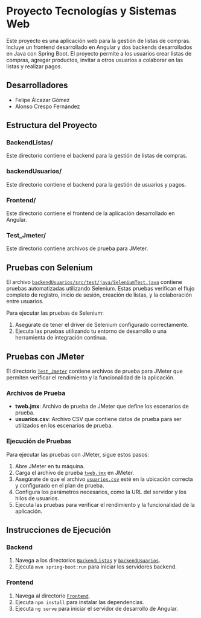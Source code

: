 # Proyecto Tecnologías y Sistemas Web

Este proyecto es una aplicación web para la gestión de listas de compras. Incluye un frontend desarrollado en Angular y dos backends desarrollados en Java con Spring Boot. El proyecto permite a los usuarios crear listas de compras, agregar productos, invitar a otros usuarios a colaborar en las listas y realizar pagos.

## Desarrolladores

- Felipe Álcazar Gómez
- Alonso Crespo Fernández

## Estructura del Proyecto

### BackendListas/
Este directorio contiene el backend para la gestión de listas de compras.

### backendUsuarios/
Este directorio contiene el backend para la gestión de usuarios y pagos.

### Frontend/
Este directorio contiene el frontend de la aplicación desarrollado en Angular.

### Test_Jmeter/
Este directorio contiene archivos de prueba para JMeter.

## Pruebas con Selenium

El archivo [`backendUsuarios/src/test/java/SeleniumTest.java`](backendUsuarios/src/test/java/SeleniumTest.java) contiene pruebas automatizadas utilizando Selenium. Estas pruebas verifican el flujo completo de registro, inicio de sesión, creación de listas, y la colaboración entre usuarios.

Para ejecutar las pruebas de Selenium:
1. Asegúrate de tener el driver de Selenium configurado correctamente.
2. Ejecuta las pruebas utilizando tu entorno de desarrollo o una herramienta de integración continua.

## Pruebas con JMeter

El directorio [`Test_Jmeter`](Test_Jmeter) contiene archivos de prueba para JMeter que permiten verificar el rendimiento y la funcionalidad de la aplicación.

### Archivos de Prueba

- **tweb.jmx**: Archivo de prueba de JMeter que define los escenarios de prueba.
- **usuarios.csv**: Archivo CSV que contiene datos de prueba para ser utilizados en los escenarios de prueba.

### Ejecución de Pruebas

Para ejecutar las pruebas con JMeter, sigue estos pasos:

1. Abre JMeter en tu máquina.
2. Carga el archivo de prueba [`tweb.jmx`](Test_Jmeter/tweb.jmx) en JMeter.
3. Asegúrate de que el archivo [`usuarios.csv`](Test_Jmeter/usuarios.csv) esté en la ubicación correcta y configurado en el plan de prueba.
4. Configura los parámetros necesarios, como la URL del servidor y los hilos de usuarios.
5. Ejecuta las pruebas para verificar el rendimiento y la funcionalidad de la aplicación.

## Instrucciones de Ejecución

### Backend
1. Navega a los directorios [`BackendListas`](BackendListas) y [`backendUsuarios`](backendUsuarios).
2. Ejecuta `mvn spring-boot:run` para iniciar los servidores backend.

### Frontend
1. Navega al directorio [`Frontend`](Frontend).
2. Ejecuta `npm install` para instalar las dependencias.
3. Ejecuta `ng serve` para iniciar el servidor de desarrollo de Angular.
